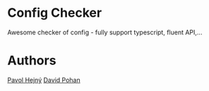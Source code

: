 # Config Checker

Awesome checker of config - fully support typescript, fluent API,...


# Authors

[Pavol Hejný](https://www.pavolhejny.com/)
[David Pohan](https://davidpohan.cz/)
